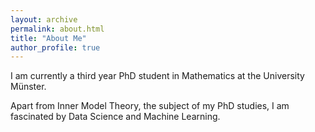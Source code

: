 ```yaml
---
layout: archive
permalink: about.html 
title: "About Me"
author_profile: true
---
```


I am currently a third year PhD student in Mathematics at the University M&uuml;nster.

Apart from Inner Model Theory, the subject of my PhD studies, I am fascinated by Data Science and Machine Learning.
